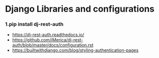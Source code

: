 # Django Libraries and configurations

### 1.pip install dj-rest-auth
  - https://dj-rest-auth.readthedocs.io/
  - https://github.com/iMerica/dj-rest-auth/blob/master/docs/configuration.rst
  - https://builtwithdjango.com/blog/styling-authentication-pages

